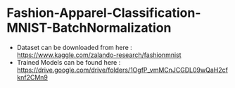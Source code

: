 # Fashion-Apparel-Classification-MNIST-BatchNormalization
* Dataset can be downloaded from here : https://www.kaggle.com/zalando-research/fashionmnist
* Trained Models can be found here : https://drive.google.com/drive/folders/1OgfP_vmMCnJCGDL09wQaH2cfknf2CMn9

